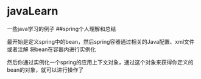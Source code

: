 # javaLearn
一些java学习的例子
##spring个人理解和总结

最开始是定义spring中的bean，然后spring容器通过相关的Java配置、xml文件或者注解
将bean在容器内进行实例化

然后你通过实例化一个spring的应用上下文对象，通过这个对象来获得你定义的bean的对象，就可以进行操作了

